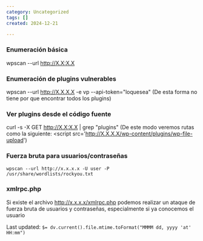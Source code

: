 ```yaml
---
category: Uncategorized
tags: []
created: 2024-12-21

---
```

### Enumeración básica
wpscan --url http://X.X:X.X


### Enumeración de plugins vulnerables
wpscan --url http://X.X.X.X -e vp --api-token="loquesea"
(De esta forma no tiene por que encontrar todos los plugins)

### Ver plugins desde el código fuente
curl -s -X GET http://X.X:X.X | grep "plugins"
(De este modo veremos rutas como la siguiente: \<script src='http://X.X.X.X/wp-content/plugins/wp-file-upload')


### Fuerza bruta para usuarios/contraseñas
	wpscan --url http://x.x.x.x -U user -P /usr/share/wordlists/rockyou.txt


### xmlrpc.php
Si existe el archivo http://x.x.x.x/xmlrpc.php podemos realizar un ataque de fuerza bruta de usuarios y contraseñas, especialmente si ya conocemos el usuario


Last updated: `$= dv.current().file.mtime.toFormat("MMMM dd, yyyy 'at' HH:mm")`
